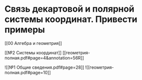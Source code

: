 # Связь декартовой и полярной системы координат. Привести примеры

[[00 Алгебра и геометрия]]

[[№2 Системы координат]]
[[геометрия-полная.pdf#page=4&annotation=56R]]

![[№1 Общие сведения.pdf#page=28]]
![[геометрия-полная.pdf#page=10]]
